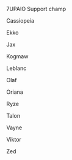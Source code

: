 7UPAIO 
Support champ

Cassiopeia

Ekko

Jax

Kogmaw

Leblanc

Olaf

Oriana

Ryze

Talon

Vayne

Viktor

Zed
